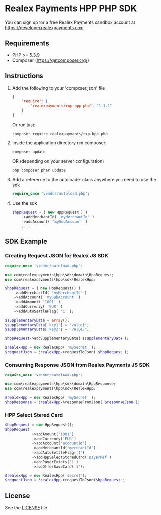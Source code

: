# Realex Payments HPP PHP SDK
You can sign up for a free Realex Payments sandbox account at https://developer.realexpayments.com

## Requirements ##
- PHP >= 5.3.9
- Composer (https://getcomposer.org/)

## Instructions ##

1. Add the following to your 'composer.json' file

    ```json
    {
        "require": {
            "realexpayments/rxp-hpp-php": "1.1.1"
        }    
    }
    ```
    
    Or run just: 
    
    ```cli
    composer require realexpayments/rxp-hpp-php
    ```

2. Inside the application directory run composer:

    ```cli
    composer update
    ```

    OR (depending on your server configuration)

    ```cli
    php composer.phar update
    ```

3. Add a reference to the autoloader class anywhere you need to use the sdk

    ```php
    require_once 'vendor/autoload.php';
    ```

4. Use the sdk <br/>

    ```php
	$hppRequest = ( new HppRequest() )
		->addMerchantId( 'myMerchantId' )
		->addAccount( 'mySubAccount' )
        ....
	```

## SDK Example ##

### Creating Request JSON for Realex JS SDK

```php
require_once 'vendor/autoload.php';

use com\realexpayments\hpp\sdk\domain\HppRequest;
use com\realexpayments\hpp\sdk\RealexHpp;

$hppRequest = ( new HppRequest() )
	->addMerchantId( 'myMerchantId' )
	->addAccount( 'mySubAccount' )
	->addAmount( '1001' )
	->addCurrency( 'EUR' )
	->addAutoSettleFlag( '1' );

$supplementaryData = array();
$supplementaryData['key1'] = 'value1';
$supplementaryData['key2'] = 'value2';

$hppRequest->addSupplementaryData( $supplementaryData );	
	
$realexHpp = new RealexHpp( 'mySecret' );
$requestJson = $realexHpp->requestToJson( $hppRequest );
```

### Consuming Response JSON from Realex Payments JS SDK

```php
require_once 'vendor/autoload.php';

use com\realexpayments\hpp\sdk\domain\HppResponse;
use com\realexpayments\hpp\sdk\RealexHpp;

$realexHpp = new RealexHpp( 'mySecret' );
$hppResponse = $realexHpp->responseFromJson( $responseJson );
```
### HPP Select Stored Card
```php
$hppRequest = new HppRequest();
$hppRequest
	        ->addAmount('1001')
	        ->addCurrency('EUR')
	        ->addAccount('accountId')
	        ->addMerchantId('merchantId')
	        ->addAutoSettleFlag('1')
		    ->addHppSelectStoredCard('payerRef')
		    ->addPayerExists('1')
		    ->addOfferSaveCard('1');
			
$realexHpp = new RealexHpp('secret');
$requestJson = $realexHpp->requestToJson($hppRequest);
```
## License

See the [LICENSE](LICENSE) file.
